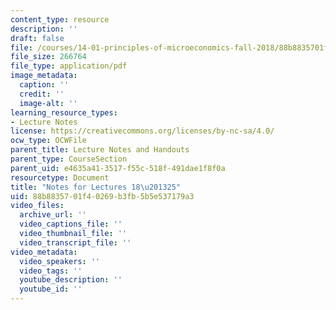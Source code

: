 ```yaml
---
content_type: resource
description: ''
draft: false
file: /courses/14-01-principles-of-microeconomics-fall-2018/88b8835701f40269b3fb5b5e537179a3_MIT14_01F18_lec18_25.pdf
file_size: 266764
file_type: application/pdf
image_metadata:
  caption: ''
  credit: ''
  image-alt: ''
learning_resource_types:
- Lecture Notes
license: https://creativecommons.org/licenses/by-nc-sa/4.0/
ocw_type: OCWFile
parent_title: Lecture Notes and Handouts
parent_type: CourseSection
parent_uid: e4635a41-3517-f55c-518f-491dae1f8f0a
resourcetype: Document
title: "Notes for Lectures 18\u201325"
uid: 88b88357-01f4-0269-b3fb-5b5e537179a3
video_files:
  archive_url: ''
  video_captions_file: ''
  video_thumbnail_file: ''
  video_transcript_file: ''
video_metadata:
  video_speakers: ''
  video_tags: ''
  youtube_description: ''
  youtube_id: ''
---
```


